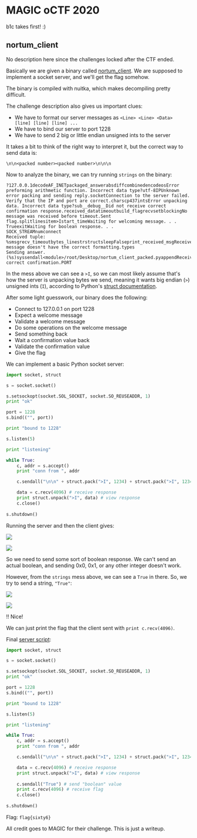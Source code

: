 # MAGIC oCTF 2020

b1c takes first! :)

## nortum_client
No description here since the challenges locked after the CTF ended.

Basically we are given a binary called [nortum_client](nortum_client). We are supposed to implement a socket server, and we'll get the flag somehow.

The binary is compiled with nuitka, which makes decompiling pretty difficult.

The challenge description also gives us important clues:
- We have to format our server messages as `<Line> <Line> <Data> [line] [line] [line] ...`
- We have to bind our server to port 1228
- We have to send 2 big or little endian unsigned ints to the server

It takes a bit to think of the right way to interpret it, but the correct way to send data is:

`\n\n<packed number><packed number>\n\n\n`

Now to analyze the binary, we can try running `strings` on the binary:
```
?127.0.0.1decodeAF_INETpackaged_answerabsdiffcombinedencodeosError preforming arithmetic function. Incorrect data type?utf-8IPUnknown error packing and sending reply.socketConnection to the server failed. Verify that the IP and port are correct.charscp437intsError unpacking data. Incorrect data type?sub__debug__Did not receive correct confirmation response.received_datatimeoutbuild_flagrecvsetblockingNo message was received before timeout.Sent flag.splitlinesitem>Istart_timeWaiting for welcoming message. . .
TrueexitWaiting for boolean response. . .
SOCK_STREAMnumconnect
Received tuple: %smsgrecv_timeoutbytes_linestrstructsleepFalseprint_received_msgReceived message doesn't have the correct formatting.types
Sending answer. (%s)syssendall<module>/root/Desktop/nortum_client_packed.pyappendReceived correct confirmation.PORT
```

In the mess above we can see a `>I`, so we can most likely assume that's how the server is unpacking bytes we send, meaning it wants big endian (`>`) unsigned ints (`I`), according to Python's [struct documentation](https://docs.python.org/2/library/struct.html).

After some light guesswork, our binary does the following:
- Connect to 127.0.0.1 on port 1228
- Expect a welcome message
- Validate a welcome message
- Do some operations on the welcome message
- Send something back
- Wait a confirmation value back
- Validate the confirmation value
- Give the flag

We can implement a basic Python socket server:

```python
import socket, struct

s = socket.socket()

s.setsockopt(socket.SOL_SOCKET, socket.SO_REUSEADDR, 1)
print "ok"

port = 1228
s.bind(("", port))

print "bound to 1228"

s.listen(5)

print "listening"

while True:
	c, addr = s.accept()
	print "conn from ", addr

	c.sendall("\n\n" + struct.pack(">I", 1234) + struct.pack(">I", 1234) + "\n\n\n") # send two big endian unsigned ints

	data = c.recv(4096) # receive response
	print struct.unpack(">I", data) # view response
	c.close()
    
s.shutdown()
```

Running the server and then the client gives:

![](https://i.imgur.com/4TYQx9n.png)

![](https://i.imgur.com/54UKJwU.png)

So we need to send some sort of boolean response.
We can't send an actual boolean, and sending 0x0, 0x1, or any other integer doesn't work.

However, from the `strings` mess above, we can see a `True` in there. So, we try to send a string, `"True"`:

![](https://i.imgur.com/RjmkdXd.png)

![](https://i.imgur.com/Zs2QNv9.png)

!! Nice!

We can just print the flag that the client sent with
`print c.recv(4096)`.

Final [server script](server.py):
```python
import socket, struct

s = socket.socket()

s.setsockopt(socket.SOL_SOCKET, socket.SO_REUSEADDR, 1)
print "ok"

port = 1228
s.bind(("", port))

print "bound to 1228"

s.listen(5)

print "listening"

while True:
	c, addr = s.accept()
	print "conn from ", addr

	c.sendall("\n\n" + struct.pack(">I", 1234) + struct.pack(">I", 1234) + "\n\n\n") # send two big endian unsigned ints

	data = c.recv(4096) # receive response
	print struct.unpack(">I", data) # view response
    
	c.sendall("True") # send "boolean" value
	print c.recv(4096) # receive flag
	c.close()
    
s.shutdown()
```

Flag: `flag{sixty6}`

All credit goes to MAGIC for their challenge. This is just a writeup.
